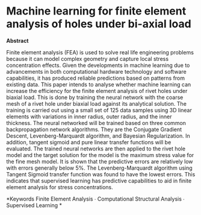 # Machine learning for finite element analysis of holes under bi-axial load
**Abstract**

Finite element analysis (FEA) is used to solve real life engineering problems because it can model complex geometry and capture local stress concentration effects. Given the developments in machine learning due to advancements in both computational hardware technology and software capabilities, it has produced reliable predictions based on patterns from existing data. This paper intends to analyse whether machine learning can increase the efficiency for the finite element analysis of rivet holes under biaxial load. This is done by training the neural network with the coarse mesh of a rivet hole under biaxial load against its analytical solution. The training is carried out using a small set of 125 data samples using 3D linear elements with variations in inner radius, outer radius, and the inner thickness. The neural networked will be trained based on three common backpropagation network algorithms. They are the Conjugate Gradient Descent, Levenberg-Marquardt algorithm, and Bayesian Regularization. In addition, tangent sigmoid and pure linear transfer functions will be evaluated. The trained neural networks are then applied to the rivet hole model and the target solution for the model is the maximum stress value for the fine mesh model. It is shown that the predictive errors are relatively low with errors generally below 5%. The Levenberg-Marquardt algorithm using Tangent Sigmoid transfer function was found to have the lowest errors. This indicates that supervised learning has predictive capabilities to aid in finite element analysis for stress concentrations.

*Keywords Finite Element Analysis ∙ Computational Structural Analysis ∙ Supervised Learning *
